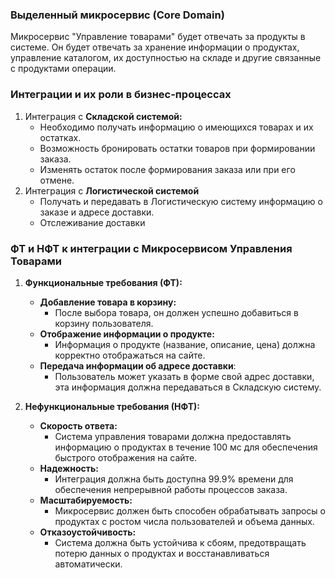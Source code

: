 ### Выделенный микросервис (Core Domain)
Микросервис "Управление товарами" будет отвечать за продукты в системе. Он будет отвечать за хранение 
информации о продуктах, управление каталогом, их доступностью на складе и другие связанные с продуктами 
операции.

### Интеграции и их роли в бизнес-процессах
1. Интеграция с **Складской системой:**
   - Необходимо получать информацию о имеющихся товарах и их остатках.
   - Возможность бронировать остатки товаров при формировании заказа.
   - Изменять остаток после формирования заказа или при его отмене.
2. Интеграция с **Логистической системой**
   - Получать и передавать в Логистическую систему информацию о заказе и адресе доставки.
   - Отслеживание доставки

### ФТ и НФТ к интеграции с Микросервисом Управления Товарами
1. **Функциональные требования (ФТ):**
   - **Добавление товара в корзину:**
       - После выбора товара, он должен успешно добавиться в корзину пользователя.
   - **Отображение информации о продукте:**
       - Информация о продукте (название, описание, цена) должна корректно отображаться на сайте.
   - **Передача информации об адресе доставки**:
     - Пользователь может указать в форме свой адрес доставки, эта информация должна передаваться в Складскую систему.
   
2. **Нефункциональные требования (НФТ):**
   - **Скорость ответа:**
       - Система управления товарами должна предоставлять информацию о продуктах в течение 100 мс для 
    обеспечения быстрого отображения на сайте.
   - **Надежность:**
       - Интеграция должна быть доступна 99.9% времени для обеспечения непрерывной работы процессов заказа.
   - **Масштабируемость:**
       - Микросервис должен быть способен обрабатывать запросы о продуктах с ростом числа пользователей и объема данных.
   - **Отказоустойчивость:**
       - Система должна быть устойчива к сбоям, предотвращать потерю данных о продуктах и восстанавливаться автоматически.

